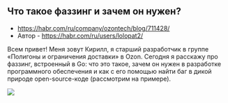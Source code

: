 ## Что такое фаззинг и зачем он нужен?

* https://habr.com/ru/company/ozontech/blog/711428/
* Автор - https://habr.com/ru/users/lolopat2/

Всем привет! Меня зовут Кирилл, я старший разработчик в группе «Полигоны и ограничения доставки» в Ozon. Cегодня я расскажу про фаззинг, встроенный в Go: что это такое, зачем он нужен в разработке программного обеспечения и как с его помощью найти баг в дикой природе open-source-коде (рассмотрим на примере).

<img src="https://habrastorage.org/r/w1560/getpro/habr/upload_files/2a6/02c/a91/2a602ca91beebe731ee3b3ee5441fbf6.png">
